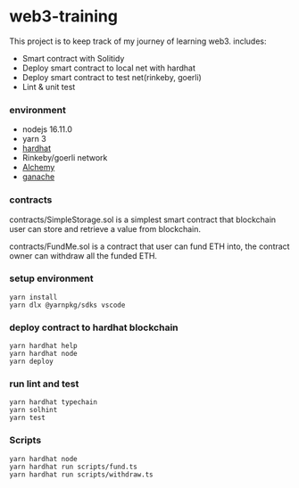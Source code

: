 # web3-training
This project is to keep track of my journey of learning web3. includes:
* Smart contract with Solitidy
* Deploy smart contract to local net with hardhat
* Deploy smart contract to test net(rinkeby, goerli)
* Lint & unit test

### environment
* nodejs 16.11.0
* yarn 3
* [hardhat](https://github.com/NomicFoundation/hardhat)
* Rinkeby/goerli network
* [Alchemy](https://www.alchemy.com/)
* [ganache](https://trufflesuite.com/ganache/)

### contracts
contracts/SimpleStorage.sol is a simplest smart contract that blockchain user can store and retrieve a value from blockchain.

contracts/FundMe.sol is a contract that user can fund ETH into, the contract owner can withdraw all the funded ETH. 

### setup environment
```
yarn install
yarn dlx @yarnpkg/sdks vscode
```

### deploy contract to hardhat blockchain
```shell
yarn hardhat help
yarn hardhat node
yarn deploy
```

### run lint and test
```shell
yarn hardhat typechain
yarn solhint
yarn test
```

### Scripts
``` shell
yarn hardhat node
yarn hardhat run scripts/fund.ts
yarn hardhat run scripts/withdraw.ts
```
